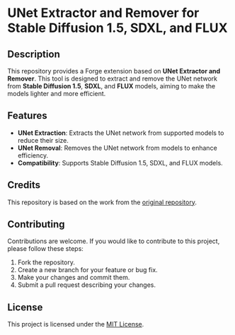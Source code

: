 # UNet Extractor and Remover for Stable Diffusion 1.5, SDXL, and FLUX

## Description

This repository provides a Forge extension based on **UNet Extractor and Remover**. This tool is designed to extract and remove the UNet network from **Stable Diffusion 1.5**, **SDXL**, and **FLUX** models, aiming to make the models lighter and more efficient.

## Features

- **UNet Extraction**: Extracts the UNet network from supported models to reduce their size.
- **UNet Removal**: Removes the UNet network from models to enhance efficiency.
- **Compatibility**: Supports Stable Diffusion 1.5, SDXL, and FLUX models.

## Credits

This repository is based on the work from the [original repository](https://github.com/captainzero93/extract-unet-safetensor).

## Contributing

Contributions are welcome. If you would like to contribute to this project, please follow these steps:

1. Fork the repository.
2. Create a new branch for your feature or bug fix.
3. Make your changes and commit them.
4. Submit a pull request describing your changes.

## License

This project is licensed under the [MIT License](LICENSE).
